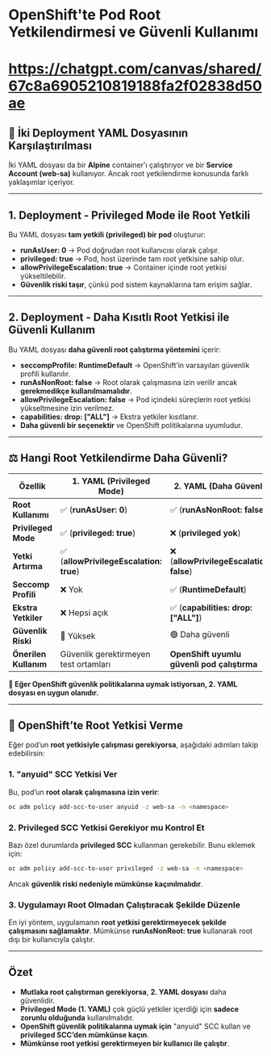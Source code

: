 # OpenShift'te Pod Root Yetkilendirmesi ve Güvenli Kullanımı
# https://chatgpt.com/canvas/shared/67c8a6905210819188fa2f02838d50ae

## 📌 İki Deployment YAML Dosyasının Karşılaştırılması

İki YAML dosyası da bir **Alpine** container'ı çalıştırıyor ve bir **Service Account (web-sa)** kullanıyor. Ancak root yetkilendirme konusunda farklı yaklaşımlar içeriyor.

---

## **1. Deployment - Privileged Mode ile Root Yetkili**

Bu YAML dosyası **tam yetkili (privileged) bir pod** oluşturur:

- **runAsUser: 0** → Pod doğrudan root kullanıcısı olarak çalışır.
- **privileged: true** → Pod, host üzerinde tam root yetkisine sahip olur.
- **allowPrivilegeEscalation: true** → Container içinde root yetkisi yükseltilebilir.
- **Güvenlik riski taşır**, çünkü pod sistem kaynaklarına tam erişim sağlar.

---

## **2. Deployment - Daha Kısıtlı Root Yetkisi ile Güvenli Kullanım**

Bu YAML dosyası **daha güvenli root çalıştırma yöntemini** içerir:

- **seccompProfile: RuntimeDefault** → OpenShift’in varsayılan güvenlik profili kullanılır.
- **runAsNonRoot: false** → Root olarak çalışmasına izin verilir ancak **gerekmedikçe kullanılmamalıdır**.
- **allowPrivilegeEscalation: false** → Pod içindeki süreçlerin root yetkisi yükseltmesine izin verilmez.
- **capabilities: drop: ["ALL"]** → Ekstra yetkiler kısıtlanır.
- **Daha güvenli bir seçenektir** ve OpenShift politikalarına uyumludur.

---

## ⚖️ **Hangi Root Yetkilendirme Daha Güvenli?**

| Özellik | 1. YAML (Privileged Mode) | 2. YAML (Daha Güvenli) |
|---------|-------------------------|----------------------|
| **Root Kullanımı** | ✅ (**runAsUser: 0**) | ✅ (**runAsNonRoot: false**) |
| **Privileged Mode** | ✅ (**privileged: true**) | ❌ (**privileged yok**) |
| **Yetki Artırma** | ✅ (**allowPrivilegeEscalation: true**) | ❌ (**allowPrivilegeEscalation: false**) |
| **Seccomp Profili** | ❌ Yok | ✅ (**RuntimeDefault**) |
| **Ekstra Yetkiler** | ❌ Hepsi açık | ✅ (**capabilities: drop: ["ALL"]**) |
| **Güvenlik Riski** | 🚨 Yüksek | 🟢 Daha güvenli |
| **Önerilen Kullanım** | Güvenlik gerektirmeyen test ortamları | **OpenShift uyumlu güvenli pod çalıştırma** |

**🔹 Eğer OpenShift güvenlik politikalarına uymak istiyorsan, 2. YAML dosyası en uygun olanıdır.**

---

## 📌 OpenShift’te Root Yetkisi Verme

Eğer pod’un **root yetkisiyle çalışması gerekiyorsa**, aşağıdaki adımları takip edebilirsin:

### **1. "anyuid" SCC Yetkisi Ver**

Bu, pod’un **root olarak çalışmasına izin verir**:
```sh
oc adm policy add-scc-to-user anyuid -z web-sa -n <namespace>
```

### **2. Privileged SCC Yetkisi Gerekiyor mu Kontrol Et**

Bazı özel durumlarda **privileged SCC** kullanman gerekebilir. Bunu eklemek için:
```sh
oc adm policy add-scc-to-user privileged -z web-sa -n <namespace>
```
Ancak **güvenlik riski nedeniyle mümkünse kaçınılmalıdır**.

### **3. Uygulamayı Root Olmadan Çalıştıracak Şekilde Düzenle**

En iyi yöntem, uygulamanın **root yetkisi gerektirmeyecek şekilde çalışmasını sağlamaktır**. Mümkünse **runAsNonRoot: true** kullanarak root dışı bir kullanıcıyla çalıştır.

---

## **Özet**

- **Mutlaka root çalıştırman gerekiyorsa**, **2. YAML dosyası** daha güvenlidir.
- **Privileged Mode (1. YAML)** çok güçlü yetkiler içerdiği için **sadece zorunlu olduğunda** kullanılmalıdır.
- **OpenShift güvenlik politikalarına uymak için** "anyuid" SCC kullan ve **privileged SCC’den mümkünse kaçın**.
- **Mümkünse root yetkisi gerektirmeyen bir kullanıcı ile çalıştır**.

